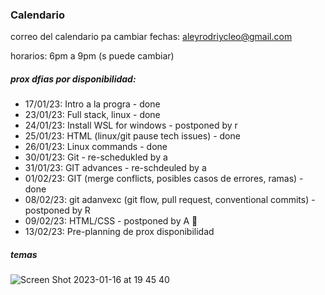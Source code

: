 ### Calendario

correo del calendario pa cambiar fechas: aleyrodriycleo@gmail.com

horarios: 6pm a 9pm (s puede cambiar)

##### prox dfias por disponibilidad:
- 17/01/23: Intro a la progra - done
- 23/01/23: Full stack, linux - done
- 24/01/23: Install WSL for windows - postponed by r
- 25/01/23: HTML (linux/git pause tech issues) - done
- 26/01/23: Linux commands - done
- 30/01/23: Git - re-schedukled by a
- 31/01/23: GIT advances - re-schdeuled by a
- 01/02/23: GIT (merge conflicts, posibles casos de errores, ramas) - done
- 08/02/23: git adanvexc (git flow, pull request, conventional commits) - postponed by R
- 09/02/23: HTML/CSS - postponed by A :palm_tree:
- 13/02/23: Pre-planning de prox disponibilidad 



##### temas
![Screen Shot 2023-01-16 at 19 45 40](https://user-images.githubusercontent.com/74441510/212791964-efffae94-02a3-47d3-9e1d-5a1b138aecb5.png)
